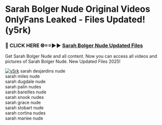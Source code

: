 # Sarah Bolger Nude Original Videos 0nlyFans Leaked - Files Updated! (y5rk)

<h3>🔴 CLICK HERE 🌐==►► <a href="https://tinyurl.com/52m3yx9h" rel="nofollow">Sarah Bolger Nude Updated Files</a></h3>

Get Sarah Bolger Nude and all content. Now you can access all videos and pictures of Sarah Bolger Nude. New Updated Files 2025!

[![y5rk](https://i.imgur.com/TnHtlc8.gif)](https://tinyurl.com/52m3yx9h)
sarah desjardins nude<br>
sarah miles nude<br>
sarah dugdale nude<br>
sarah palin nudes<br>
sarah bareilles nude<br>
sarah snook nudes<br>
sarah grace nude<br>
sarah stobart nude<br>
sarah cortina nudes<br>
sarah mariee nude